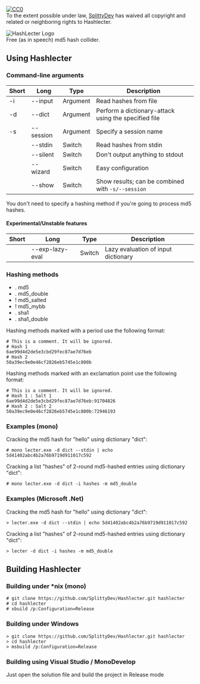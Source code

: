 [![CC0](http://i.creativecommons.org/p/zero/1.0/88x31.png)](http://creativecommons.org/publicdomain/zero/1.0/)  
To the extent possible under law, [SplittyDev](https://github.com/SplittyDev) has waived all copyright and related or neighboring rights to Hashlecter.

![HashLecter Logo](http://i.imgur.com/Wt4bxbY.png)  
Free (as in speech) md5 hash collider.

## Using Hashlecter
### Command-line arguments
| Short | Long       | Type     | Description
|-------|------------|----------|-------------
| -i    | --input    | Argument | Read hashes from file
| -d    | --dict     | Argument | Perform a dictionary-attack using the specified file
| -s    | --session  | Argument | Specify a session name
|       | --stdin    | Switch   | Read hashes from stdin
|       | --silent   | Switch   | Don't output anything to stdout
|       | --wizard   | Switch   | Easy configuration
|       | --show     | Switch   | Show results; can be combined with `-s/--session`

You don't need to specify a hashing method if you're going to process md5 hashes.

#### Experimental/Unstable features
| Short | Long            | Type     | Description
|-------|-----------------|----------|-------------
|       | --exp-lazy-eval | Switch   | Lazy evaluation of input dictionary

### Hashing methods
* . md5
* . md5_double
* ! md5_salted
* ! md5_mybb
* . sha1
* . sha1_double

Hashing methods marked with a period use the following format:
```
# This is a comment. It will be ignored.
# Hash 1
6ae99d4d2de5e3cbd29fec87ae7d76eb
# Hash 2
50a39ec9e0e46cf2826eb5745e1c800b
```

Hashing methods marked with an exclamation point use the following format:
```
# This is a comment. It will be ignored.
# Hash 1 : Salt 1
6ae99d4d2de5e3cbd29fec87ae7d76eb:91704826
# Hash 2 : Salt 2
50a39ec9e0e46cf2826eb5745e1c800b:72946193
```

### Examples (mono)
Cracking the md5 hash for "hello" using dictionary "dict":  
```
# mono lecter.exe -d dict --stdin | echo 5d41402abc4b2a76b9719d911017c592
```

Cracking a list "hashes" of 2-round md5-hashed entries using dictionary "dict":
```
# mono lecter.exe -d dict -i hashes -m md5_double
```

### Examples (Microsoft .Net)
Cracking the md5 hash for "hello" using dictionary "dict":
```
> lecter.exe -d dict --stdin | echo 5d41402abc4b2a76b9719d911017c592
```

Cracking a list "hashes" of 2-round md5-hashed entries using dictionary "dict":
```
> lecter -d dict -i hashes -m md5_double
```

## Building Hashlecter
### Building under *nix (mono)
```
# git clone https://github.com/SplittyDev/Hashlecter.git hashlecter
# cd hashlecter
# xbuild /p:Configuration=Release
```

### Building under Windows
```
> git clone https://github.com/SplittyDev/Hashlecter.git hashlecter
> cd hashlecter
> msbuild /p:Configuration=Release
```

### Building using Visual Studio / MonoDevelop
Just open the solution file and build the project in Release mode
